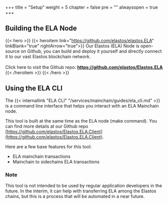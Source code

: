 
+++
title = "Setup"
weight = 5
chapter = false
pre = ""
alwaysopen = true
+++

## Building the ELA Node

{{< hero >}}
    {{< heroitem link="https://github.com/elastos/elastos.ELA" linkBlank="true" rightArrow="true">}}
        Our Elastos (ELA) Node is open-source on Github, you can build and deploy it yourself and 
        directly connect it to our vast Elastos blockchain network.<br/>
        <br/>
        Click here to visit the Github repo: 
        <a href="https://github.com/elastos/Elastos.ELA" target="_blank" onclick="event.stopPropagation();">
            <b><i class="fab fa-github"></i> https://github.com/elastos/Elastos.ELA</b>
        </a>
    {{< /heroitem >}}
{{< /hero >}}

## Using the ELA CLI

The {{< internallink "ELA CLI" "/services/mainchain/guides/ela_cli.md" >}} is a command line interface that helps you interact with an ELA Mainchain node.

This tool is built at the same time as the ELA node (make command). You can find more details at our Github repo [https://github.com/elastos/Elastos.ELA.Client](https://github.com/elastos/Elastos.ELA.Client).

Here are a few base features for this tool:

* ELA mainchain transactions
* Mainchain to sidechains ELA transactions

### Note

This tool is not intended to be used by regular application developers in the future. In the interim, it can help with transferring ELA among the Elastos chains, but this is a process that will be automated in a near future.
